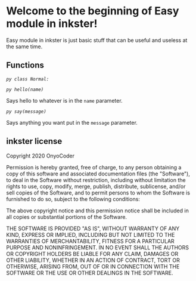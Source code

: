 # Welcome to the beginning of Easy module in inkster!

Easy module in inkster is just basic stuff that can be useful and useless at the same time.

## Functions

*```py
class Normal:```*

*```py
hello(name)```*

Says hello to whatever is in the `name` parameter.

*```py
say(message)```*

Says anything you want put in the `message` parameter.

## inkster license

Copyright 2020 OnyoCoder

Permission is hereby granted, free of charge, to any person obtaining a copy of this software and associated documentation files (the "Software"), to deal in the Software without restriction, including without limitation the rights to use, copy, modify, merge, publish, distribute, sublicense, and/or sell copies of the Software, and to permit persons to whom the Software is furnished to do so, subject to the following conditions:

The above copyright notice and this permission notice shall be included in all copies or substantial portions of the Software.

THE SOFTWARE IS PROVIDED "AS IS", WITHOUT WARRANTY OF ANY KIND, EXPRESS OR IMPLIED, INCLUDING BUT NOT LIMITED TO THE WARRANTIES OF MERCHANTABILITY, FITNESS FOR A PARTICULAR PURPOSE AND NONINFRINGEMENT. IN NO EVENT SHALL THE AUTHORS OR COPYRIGHT HOLDERS BE LIABLE FOR ANY CLAIM, DAMAGES OR OTHER LIABILITY, WHETHER IN AN ACTION OF CONTRACT, TORT OR OTHERWISE, ARISING FROM, OUT OF OR IN CONNECTION WITH THE SOFTWARE OR THE USE OR OTHER DEALINGS IN THE SOFTWARE.
